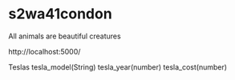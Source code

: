 # s2wa41condon

All animals are beautiful creatures

http://localhost:5000/


Teslas
tesla_model(String)
tesla_year(number)
tesla_cost(number)

